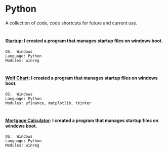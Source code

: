 # Python
A collection of code, code shortcuts for future and current use. 
#

#### [Startup](https://github.com/guzmanwolfrank/Python/blob/main/Startup/startup_programs.py): I created a program that manages startup files on windows boot. 

    OS:  Windows  
    Language: Python 
    Modules: winreg 
#


#### [Wolf Chart](https://github.com/guzmanwolfrank/Python/tree/main/Wolf%20Chart): I created a program that manages startup files on windows boot. 

    OS:  Windows  
    Language: Python 
    Modules: yfinance, matplotlib, tkinter 
#


#### [Mortgage Calculator](https://github.com/guzmanwolfrank/Python/blob/main/Startup/startup_programs.py): I created a program that manages startup files on windows boot. 

    OS:  Windows  
    Language: Python 
    Modules: winreg 
#

